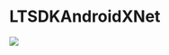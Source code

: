 # LTSDKAndroidXNet

[![](https://jitpack.io/v/muyishuangfeng/LTSDKAndroidXNet.svg)](https://jitpack.io/#muyishuangfeng/LTSDKAndroidXNet)
